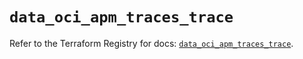 # `data_oci_apm_traces_trace`

Refer to the Terraform Registry for docs: [`data_oci_apm_traces_trace`](https://registry.terraform.io/providers/hashicorp/oci/7.19.0/docs/data-sources/apm_traces_trace).
